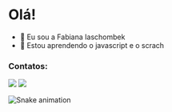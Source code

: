 # Olá!

- 👋 Eu sou a Fabiana Iaschombek 
- 🦚 Estou aprendendo o javascript e o scrach


### Contatos:

<div>
<a href="https://instagram.com/fabi.iaschombek" target="_blank"><img src="https://img.shields.io/badge/-Instagram-%23E4405F?style=for-the-badge&logo=instagram&logoColor=white" target="_blank"></a>
<a href = "mailto:fabiana.iaschombek.costa@escola.pr.gov.br"><img src="https://img.shields.io/badge/Gmail-D14836?style=for-the-badge&logo=gmail&logoColor=white" target="_blank"></a> 
</div>

![Snake animation](https://github.com/iaschombek/iaschombek/blob/output/github-contribution-grid-snake.svg)

